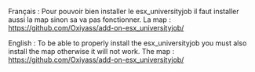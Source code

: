 Français :
Pour pouvoir bien installer le esx_universityjob il faut installer aussi la map sinon sa va pas fonctionner.
La map : https://github.com/Oxiyass/add-on-esx_universityjob/

English : 
To be able to properly install the esx_universityjob you must also install the map otherwise it will not work.
The map : https://github.com/Oxiyass/add-on-esx_universityjob/

